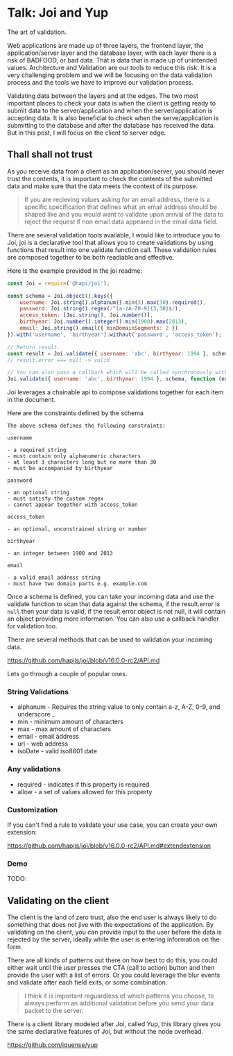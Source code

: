 # Talk: Joi and Yup

The art of validation.

Web applications are made up of three layers, the frontend layer, the application/server layer and the database layer, with each layer there is a risk of BADFOOD, or bad data. That is data that is made up of unintended values. Architecture and Validation are our tools to reduce this risk. It is a very challenging problem and we will be focusing on the data validation process and the tools we have to improve our validation process.

Validating data between the layers and at the edges. The two most important places to check your data is when the client is getting ready to submit data to the server/application and when the server/application is accepting data. It is also beneficial to check when the serve/application is submitting to the database and after the database has received the data. But in this post, I will focus on the client to server edge.

## Thall shall not trust

As you receive data from a client as an application/server, you should never trust the contents, it is important to check the contents of the submitted data and make sure that the data meets the context of its purpose. 

> If you are recieving values asking for an email address, there is a specific specification that defines what an email address should be shaped like and you would want to validate upon arrival of the data to reject the request if non email data appeared in the email data field.

There are several validation tools available, I would like to introduce you to Joi, joi is a declarative tool that allows you to create validations by using functions that result into one validate function call. These validation rules are composed together to be both readiable and effective.

Here is the example provided in the joi readme:

```js
const Joi = require('@hapi/joi');

const schema = Joi.object().keys({
    username: Joi.string().alphanum().min(3).max(30).required(),
    password: Joi.string().regex(/^[a-zA-Z0-9]{3,30}$/),
    access_token: [Joi.string(), Joi.number()],
    birthyear: Joi.number().integer().min(1900).max(2013),
    email: Joi.string().email({ minDomainSegments: 2 })
}).with('username', 'birthyear').without('password', 'access_token');

// Return result.
const result = Joi.validate({ username: 'abc', birthyear: 1994 }, schema);
// result.error === null -> valid

// You can also pass a callback which will be called synchronously with the validation result.
Joi.validate({ username: 'abc', birthyear: 1994 }, schema, function (err, value) { });  // err === null -> valid
```

Joi leverages a chainable api to compose validations together for each item in the document.

Here are the constraints defined by the schema

```
The above schema defines the following constraints:

username

- a required string
- must contain only alphanumeric characters
- at least 3 characters long but no more than 30
- must be accompanied by birthyear

password

- an optional string
- must satisfy the custom regex
- cannot appear together with access_token

access_token

- an optional, unconstrained string or number

birthyear

- an integer between 1900 and 2013

email

- a valid email address string
- must have two domain parts e.g. example.com
```

Once a schema is defined, you can take your incoming data and use the validate function to scan that data against the schema, if the result.error is `null` then your data is valid, if the result.error object is not null, it will contain an object providing more information. You can also use a callback handler for validation too.

There are several methods that can be used to validation your incoming data.

https://github.com/hapijs/joi/blob/v16.0.0-rc2/API.md

Lets go through a couple of popular ones.

### String Validations

- alphanum - Requires the string value to only contain a-z, A-Z, 0-9, and underscore _
- min - minimum amount of characters
- max - max amount of characters
- email - email address
- uri - web address
- isoDate - valid iso8601 date

### Any validations

- required - indicates if this property is required
- allow - a set of values allowed for this property

### Customization

If you can't find a rule to validate your use case, you can create your own extension:

https://github.com/hapijs/joi/blob/v16.0.0-rc2/API.md#extendextension

### Demo

TODO:

## Validating on the client

The client is the land of zero trust, also the end user is always likely to do something that does not jive with the expectations of the application. By validating on the client, you can provide input to the user before the data is rejected by the server, ideally while the user is entering information on the form.

There are all kinds of patterns out there on how best to do this, you could either wait until the user presses the CTA (call to action) button and then provide the user with a list of errors. Or you could leverage the blur events and validate after each field exits, or some combination.

> I think it is important reguardless of which patterns you choose, to always perform an additional validation before you send your data packet to the server.

There is a client library modeled after Joi, called Yup, this library gives you the same declarative features of Joi, but without the node overhead.

https://github.com/jquense/yup

  
